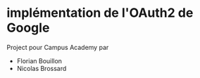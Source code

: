 # implémentation de l'OAuth2 de Google

Project pour Campus Academy par 

- Florian Bouillon
- Nicolas Brossard